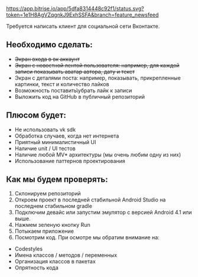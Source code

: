 https://app.bitrise.io/app/5dfa8314448c92f1/status.svg?token=1e1H8AgVZqgnkJ9ExhSSFA&branch=feature_newsfeed

Требуется написать клиент для социальной сети Вконтакте. 

## Необходимо сделать:
* ~~Экран входа в вк аккаунт~~
* ~~Экран с новостной лентой пользователя: например, для каждой записи показывать аватар автора, дату и текст~~
* Экран с деталями поста: например, показывать, прикрепленные картинки, текст и количество лайков
* Возможность поставить\убрать лайк к записи
* Выложить код на GitHub в публичный репозиторий

## Плюсом будет:
* Не использовать vk sdk
* Обработка случаев, когда нет интернета
* Приятный минималистичный UI
* Наличие unit / UI тестов
* Наличие любой MV* архитектуры (мы очень любим одну из них)
* Использование паттернов проектирования

## Как мы будем проверять:
1. Склонируем репозиторий
2. Откроем проект в последней стабильной Android Studio на последнем стабильном gradle
3. Подключим девайс или запустим эмулятор с версией Android 4.1 или выше.
4. Нажмем зеленую кнопку Run
5. Потыкаем приложение
6. Посмотрим код. При осмотре мы обратим внимание на:
* Codestyles
* Имена классов / методов / переменных
* Организация классов в пакетах
* Опрятность кода
